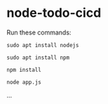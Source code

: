 # node-todo-cicd

Run these commands:


`sudo apt install nodejs`


`sudo apt install npm`


`npm install`

`node app.js`

...
